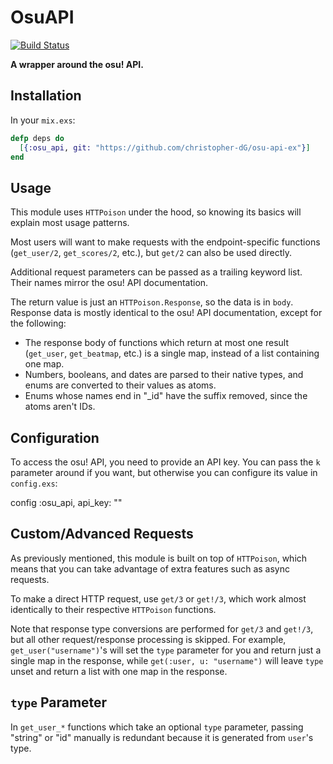 # OsuAPI

[![Build Status](https://travis-ci.com/christopher-dG/osu-api-ex.svg?branch=master)](https://travis-ci.com/christopher-dG/osu-api-ex)

**A wrapper around the osu! API.**

## Installation

In your `mix.exs`:

```elixir
defp deps do
  [{:osu_api, git: "https://github.com/christopher-dG/osu-api-ex"}]
end
```

## Usage

This module uses `HTTPoison` under the hood, so knowing its basics
will explain most usage patterns.

Most users will want to make requests with the endpoint-specific functions
(`get_user/2`, `get_scores/2`, etc.), but `get/2` can also be used directly.

Additional request parameters can be passed as a trailing keyword list.
Their names mirror the osu! API documentation.

The return value is just an `HTTPoison.Response`, so the data is in `body`.
Response data is mostly identical to the osu! API documentation, except for
the following:

* The response body of functions which return at most one result (`get_user`,
  `get_beatmap`, etc.) is a single map, instead of a list containing one map.
* Numbers, booleans, and dates are parsed to their native types, and enums
  are converted to their values as atoms.
* Enums whose names end in "_id" have the suffix removed, since the atoms aren't IDs.


## Configuration

To access the osu! API, you need to provide an API key.
You can pass the `k` parameter around if you want,
but otherwise you can configure its value in `config.exs`:

config :osu_api, api_key: "<your key here>"

## Custom/Advanced Requests

As previously mentioned, this module is built on top of `HTTPoison`, which
means that you can take advantage of extra features such as async requests.

To make a direct HTTP request, use `get/3` or `get!/3`, which work almost
identically to their respective `HTTPoison` functions.

Note that response type conversions are performed for `get/3` and `get!/3`, but
all other request/response processing is skipped.
For example, `get_user("username")`'s will set the `type` parameter for you
and return just a single map in the response, while `get(:user, u: "username")`
will leave `type` unset and return a list with one map in the response.

## `type` Parameter

In `get_user_*` functions which take an optional `type` parameter, passing
"string" or "id" manually is redundant because it is generated from `user`'s type.
